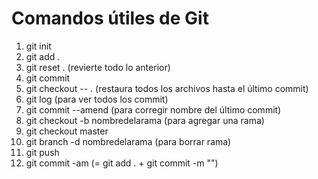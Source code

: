 # Comandos útiles de Git

1. git init
2. git add .
3. git reset . (revierte todo lo anterior)
4. git commit
5. git checkout -- . (restaura todos los archivos hasta el último commit)
6. git log (para ver todos los commit)
7. git commit --amend (para corregir nombre del último commit)
8. git checkout -b nombredelarama (para agregar una rama)
9. git checkout master
10. git branch -d nombredelarama (para borrar rama)
11. git push
12. git commit -am (= git add . + git commit -m "")